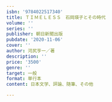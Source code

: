 ```yaml
---
isbn: '9784022517340'
title: ＴＩＭＥＬＥＳＳ　石岡瑛子とその時代
volume: ''
series: ''
publisher: 朝日新聞出版
pubdate: '2020-11-06'
cover: ''
author: 河尻亨一／著
description: ''
price: '3500'
genre: ''
target: 一般
format: 単行本
content: 日本文学、評論、随筆、その他

---
```

